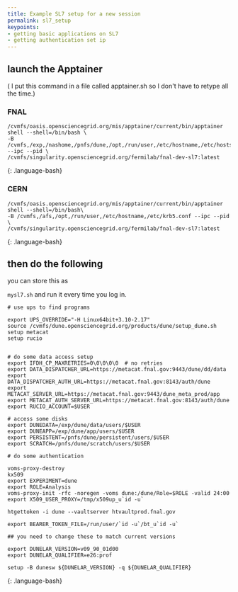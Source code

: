 ```yaml
---
title: Example SL7 setup for a new session
permalink: sl7_setup
keypoints:
- getting basic applications on SL7
- getting authentication set ip
--- 
```


## launch the Apptainer

( I put this command in a file called apptainer.sh so I don't have to retype all the time.)

###  FNAL

~~~
/cvmfs/oasis.opensciencegrid.org/mis/apptainer/current/bin/apptainer shell --shell=/bin/bash \
-B /cvmfs,/exp,/nashome,/pnfs/dune,/opt,/run/user,/etc/hostname,/etc/hosts,/etc/krb5.conf --ipc --pid \
/cvmfs/singularity.opensciencegrid.org/fermilab/fnal-dev-sl7:latest
~~~
{: .language-bash}
 
### CERN 

~~~
/cvmfs/oasis.opensciencegrid.org/mis/apptainer/current/bin/apptainer shell --shell=/bin/bash\
-B /cvmfs,/afs,/opt,/run/user,/etc/hostname,/etc/krb5.conf --ipc --pid \
/cvmfs/singularity.opensciencegrid.org/fermilab/fnal-dev-sl7:latest
~~~
{: .language-bash}


## then do the following 

you can store this as

`mysl7.sh` and run it every time you log in.  

~~~
# use ups to find programs

export UPS_OVERRIDE="-H Linux64bit+3.10-2.17"
source /cvmfs/dune.opensciencegrid.org/products/dune/setup_dune.sh
setup metacat
setup rucio


# do some data access setup
export IFDH_CP_MAXRETRIES=0\0\0\0\0  # no retries
export DATA_DISPATCHER_URL=https://metacat.fnal.gov:9443/dune/dd/data
export DATA_DISPATCHER_AUTH_URL=https://metacat.fnal.gov:8143/auth/dune
export METACAT_SERVER_URL=https://metacat.fnal.gov:9443/dune_meta_prod/app
export METACAT_AUTH_SERVER_URL=https://metacat.fnal.gov:8143/auth/dune
export RUCIO_ACCOUNT=$USER

# access some disks
export DUNEDATA=/exp/dune/data/users/$USER
export DUNEAPP=/exp/dune/app/users/$USER
export PERSISTENT=/pnfs/dune/persistent/users/$USER
export SCRATCH=/pnfs/dune/scratch/users/$USER

# do some authentication

voms-proxy-destroy
kx509
export EXPERIMENT=dune
export ROLE=Analysis
voms-proxy-init -rfc -noregen -voms dune:/dune/Role=$ROLE -valid 24:00
export X509_USER_PROXY=/tmp/x509up_u`id -u`

htgettoken -i dune --vaultserver htvaultprod.fnal.gov

export BEARER_TOKEN_FILE=/run/user/`id -u`/bt_u`id -u`

## you need to change these to match current versions

export DUNELAR_VERSION=v09_90_01d00
export DUNELAR_QUALIFIER=e26:prof

setup -B dunesw ${DUNELAR_VERSION} -q ${DUNELAR_QUALIFIER}
~~~
{: .language-bash}
